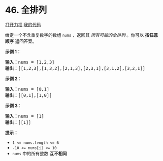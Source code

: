 # 46. 全排列

[打开力扣](https://leetcode.cn/problems/permutations) [我的代码](46.permutations.py)

给定一个不含重复数字的数组 <code>nums</code> ，返回其 <em>所有可能的全排列</em> 。你可以 <strong>按任意顺序</strong> 返回答案。



<strong>示例 1：</strong>

<pre>
<strong>输入：</strong>nums = [1,2,3]
<strong>输出：</strong>[[1,2,3],[1,3,2],[2,1,3],[2,3,1],[3,1,2],[3,2,1]]
</pre>

<strong>示例 2：</strong>

<pre>
<strong>输入：</strong>nums = [0,1]
<strong>输出：</strong>[[0,1],[1,0]]
</pre>

<strong>示例 3：</strong>

<pre>
<strong>输入：</strong>nums = [1]
<strong>输出：</strong>[[1]]
</pre>



<strong>提示：</strong>

<ul>
	<li><code>1 <= nums.length <= 6</code></li>
	<li><code>-10 <= nums[i] <= 10</code></li>
	<li><code>nums</code> 中的所有整数 <strong>互不相同</strong></li>
</ul>
